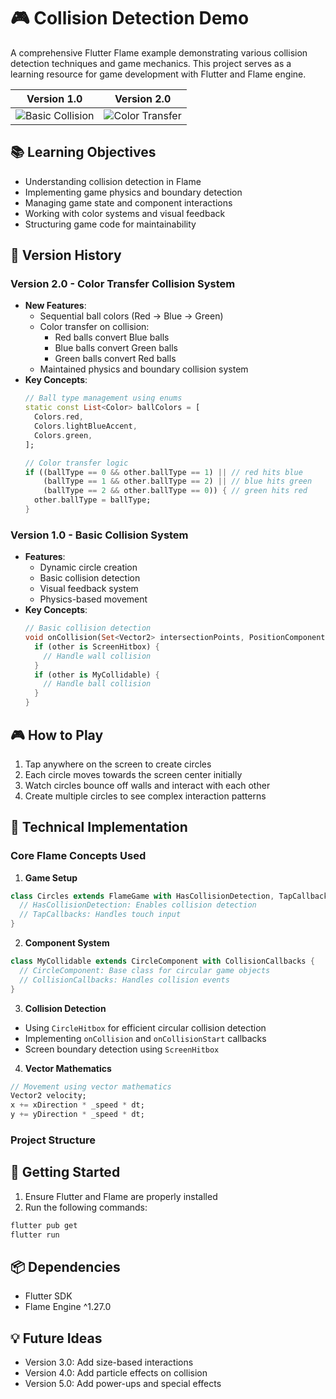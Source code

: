 # 🎮 Collision Detection Demo

A comprehensive Flutter Flame example demonstrating various collision detection techniques and game mechanics. This project serves as a learning resource for game development with Flutter and Flame engine.

| Version 1.0 | Version 2.0 |
|:-----------:|:-----------:|
| ![Basic Collision](https://github.com/user-attachments/assets/01ab4ef8-2cfd-498c-8e99-c997149f6c33) | ![Color Transfer](https://github.com/user-attachments/assets/059beebd-9858-4c42-b119-80fd825218dd) |


## 📚 Learning Objectives

- Understanding collision detection in Flame
- Implementing game physics and boundary detection
- Managing game state and component interactions
- Working with color systems and visual feedback
- Structuring game code for maintainability

## 🚀 Version History

### Version 2.0 - Color Transfer Collision System
- **New Features**:
  - Sequential ball colors (Red → Blue → Green)
  - Color transfer on collision:
    - Red balls convert Blue balls
    - Blue balls convert Green balls
    - Green balls convert Red balls
  - Maintained physics and boundary collision system
- **Key Concepts**:
  ```dart
  // Ball type management using enums
  static const List<Color> ballColors = [
    Colors.red,
    Colors.lightBlueAccent,
    Colors.green,
  ];
  
  // Color transfer logic
  if ((ballType == 0 && other.ballType == 1) || // red hits blue
      (ballType == 1 && other.ballType == 2) || // blue hits green
      (ballType == 2 && other.ballType == 0)) { // green hits red
    other.ballType = ballType;
  }
  ```

### Version 1.0 - Basic Collision System
- **Features**:
  - Dynamic circle creation
  - Basic collision detection
  - Visual feedback system
  - Physics-based movement
- **Key Concepts**:
  ```dart
  // Basic collision detection
  void onCollision(Set<Vector2> intersectionPoints, PositionComponent other) {
    if (other is ScreenHitbox) {
      // Handle wall collision
    }
    if (other is MyCollidable) {
      // Handle ball collision
    }
  }
  ```

## 🎮 How to Play

1. Tap anywhere on the screen to create circles
2. Each circle moves towards the screen center initially
3. Watch circles bounce off walls and interact with each other
4. Create multiple circles to see complex interaction patterns

## 🔧 Technical Implementation

### Core Flame Concepts Used

1. **Game Setup**
```dart
class Circles extends FlameGame with HasCollisionDetection, TapCallbacks {
  // HasCollisionDetection: Enables collision detection
  // TapCallbacks: Handles touch input
}
```

2. **Component System**
```dart
class MyCollidable extends CircleComponent with CollisionCallbacks {
  // CircleComponent: Base class for circular game objects
  // CollisionCallbacks: Handles collision events
}
```

3. **Collision Detection**
- Using `CircleHitbox` for efficient circular collision detection
- Implementing `onCollision` and `onCollisionStart` callbacks
- Screen boundary detection using `ScreenHitbox`

4. **Vector Mathematics**
```dart
// Movement using vector mathematics
Vector2 velocity;
x += xDirection * _speed * dt;
y += yDirection * _speed * dt;
```

### Project Structure

## 🚀 Getting Started

1. Ensure Flutter and Flame are properly installed
2. Run the following commands:
```bash
flutter pub get
flutter run
```

## 📦 Dependencies

- Flutter SDK
- Flame Engine ^1.27.0

## 💡 Future Ideas
- Version 3.0: Add size-based interactions
- Version 4.0: Add particle effects on collision
- Version 5.0: Add power-ups and special effects
